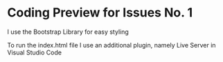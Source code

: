# Coding Preview for Issues No. 1
I use the Bootstrap Library for easy styling

To run the index.html file I use an additional plugin, namely Live Server in Visual Studio Code
